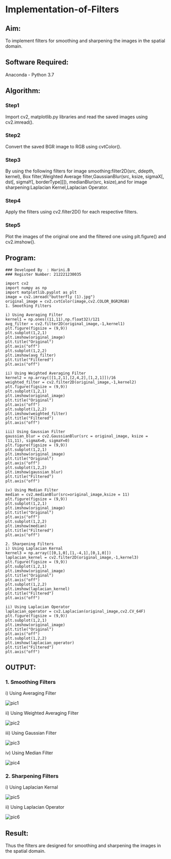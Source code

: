 # Implementation-of-Filters
## Aim:
To implement filters for smoothing and sharpening the images in the spatial domain.

## Software Required:
Anaconda - Python 3.7

## Algorithm:
### Step1
Import cv2, matplotlib.py libraries and read the saved images using cv2.imread().

### Step2
Convert the saved BGR image to RGB using cvtColor().

### Step3
By using the following filters for image smoothing:filter2D(src, ddepth, kernel), Box filter,Weighted Average filter,GaussianBlur(src, ksize, sigmaX[, dst[, sigmaY[, borderType]]]), medianBlur(src, ksize),and for image sharpening:Laplacian Kernel,Laplacian Operator.

### Step4
Apply the filters using cv2.filter2D() for each respective filters.

### Step5
Plot the images of the original one and the filtered one using plt.figure() and cv2.imshow().


## Program:
```
### Developed By  : Harini.B
### Register Number: 212221230035
```
```
import cv2
import numpy as np
import matplotlib.pyplot as plt
image = cv2.imread("butterfly (1).jpg")
original_image = cv2.cvtColor(image,cv2.COLOR_BGR2RGB)
1. Smoothing Filters

i) Using Averaging Filter
kernel1 = np.ones((11,11),np.float32)/121
avg_filter = cv2.filter2D(original_image,-1,kernel1)
plt.figure(figsize = (9,9))
plt.subplot(1,2,1)
plt.imshow(original_image)
plt.title("Original")
plt.axis("off")
plt.subplot(1,2,2)
plt.imshow(avg_filter)
plt.title("Filtered")
plt.axis("off")

ii) Using Weighted Averaging Filter
kernel2 = np.array([[1,2,1],[2,4,2],[1,2,1]])/16
weighted_filter = cv2.filter2D(original_image,-1,kernel2)
plt.figure(figsize = (9,9))
plt.subplot(1,2,1)
plt.imshow(original_image)
plt.title("Original")
plt.axis("off")
plt.subplot(1,2,2)
plt.imshow(weighted_filter)
plt.title("Filtered")
plt.axis("off")

iii) Using Gaussian Filter
gaussian_blur = cv2.GaussianBlur(src = original_image, ksize = (11,11), sigmaX=0, sigmaY=0)
plt.figure(figsize = (9,9))
plt.subplot(1,2,1)
plt.imshow(original_image)
plt.title("Original")
plt.axis("off")
plt.subplot(1,2,2)
plt.imshow(gaussian_blur)
plt.title("Filtered")
plt.axis("off")

iv) Using Median Filter
median = cv2.medianBlur(src=original_image,ksize = 11)
plt.figure(figsize = (9,9))
plt.subplot(1,2,1)
plt.imshow(original_image)
plt.title("Original")
plt.axis("off")
plt.subplot(1,2,2)
plt.imshow(median)
plt.title("Filtered")
plt.axis("off")

2. Sharpening Filters
i) Using Laplacian Kernal
kernel3 = np.array([[0,1,0],[1,-4,1],[0,1,0]])
laplacian_kernel = cv2.filter2D(original_image,-1,kernel3)
plt.figure(figsize = (9,9))
plt.subplot(1,2,1)
plt.imshow(original_image)
plt.title("Original")
plt.axis("off")
plt.subplot(1,2,2)
plt.imshow(laplacian_kernel)
plt.title("Filtered")
plt.axis("off")

ii) Using Laplacian Operator
laplacian_operator = cv2.Laplacian(original_image,cv2.CV_64F)
plt.figure(figsize = (9,9))
plt.subplot(1,2,1)
plt.imshow(original_image)
plt.title("Original")
plt.axis("off")
plt.subplot(1,2,2)
plt.imshow(laplacian_operator)
plt.title("Filtered")
plt.axis("off")
```


## OUTPUT:
### 1. Smoothing Filters

i) Using Averaging Filter

![pic1](https://user-images.githubusercontent.com/93427253/230601121-8289d3fb-cb39-4ba3-a38b-65c6b6f84efd.png)

ii) Using Weighted Averaging Filter

![pic2](https://user-images.githubusercontent.com/93427253/230601131-ea08a4c2-1d8e-4bab-9e79-a93e8751f5c0.png)

iii) Using Gaussian Filter

![pic3](https://user-images.githubusercontent.com/93427253/230601146-7cf04958-e9b6-4568-bd8f-55f60cbe2bdd.png)

iv) Using Median Filter

![pic4](https://user-images.githubusercontent.com/93427253/230601160-5948286c-cf90-429a-934c-99b987d2468b.png)

### 2. Sharpening Filters

i) Using Laplacian Kernal

![pic5](https://user-images.githubusercontent.com/93427253/230601252-73ffe4ca-b62f-4267-9ae2-9c9e90a387fd.png)

ii) Using Laplacian Operator

![pic6](https://user-images.githubusercontent.com/93427253/230601266-8008f851-be2e-4e2a-abee-6e7061ce2cd4.png)

## Result:
Thus the filters are designed for smoothing and sharpening the images in the spatial domain.
